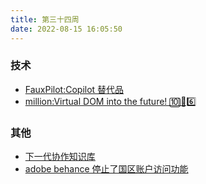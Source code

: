 ```yaml
---
title: 第三十四周
date: 2022-08-15 16:05:50
---
```


### 技术

- [FauxPilot:Copilot 替代品](https://github.com/moyix/fauxpilot)
- [million:Virtual DOM into the future! 🔟🔼6️⃣](https://github.com/aidenybai/million)

### 其他

- [下一代协作知识库](https://affine.pro/)
- [adobe behance 停止了国区账户访问功能](https://www.behance.net/)
